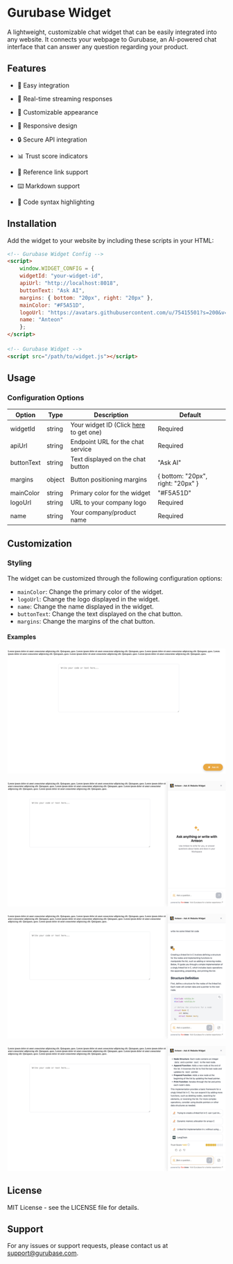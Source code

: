 # Gurubase Widget

A lightweight, customizable chat widget that can be easily integrated into any website. It connects your webpage to Gurubase, an AI-powered chat interface that can answer any question regarding your product.

## Features

- 🚀 Easy integration

- 💬 Real-time streaming responses

- 🎨 Customizable appearance

- 📱 Responsive design

- 🔒 Secure API integration

- 📊 Trust score indicators

- 🔗 Reference link support

- ⌨️ Markdown support

- 🎯 Code syntax highlighting

## Installation

Add the widget to your website by including these scripts in your HTML:

```html
<!-- Gurubase Widget Config -->
<script>
    window.WIDGET_CONFIG = {
    widgetId: "your-widget-id",
    apiUrl: "http://localhost:8018",
    buttonText: "Ask AI",
    margins: { bottom: "20px", right: "20px" },
    mainColor: "#F5A51D",
    logoUrl: "https://avatars.githubusercontent.com/u/75415501?s=200&v=4",
    name: "Anteon"
    };
</script>

<!-- Gurubase Widget -->
<script src="/path/to/widget.js"></script>
```

## Usage

### Configuration Options

| Option | Type | Description | Default |
|--------|------|-------------|---------|
| widgetId | string | Your widget ID (Click [here](https://gurubase.io) to get one) | Required |
| apiUrl | string | Endpoint URL for the chat service | Required |
| buttonText | string | Text displayed on the chat button | "Ask AI" |
| margins | object | Button positioning margins | { bottom: "20px", right: "20px" } |
| mainColor | string | Primary color for the widget | "#F5A51D" |
| logoUrl | string | URL to your company logo | Required |
| name | string | Your company/product name | Required |

## Customization

### Styling

The widget can be customized through the following configuration options:

- `mainColor`: Change the primary color of the widget.
- `logoUrl`: Change the logo displayed in the widget.
- `name`: Change the name displayed in the widget.
- `buttonText`: Change the text displayed on the chat button.
- `margins`: Change the margins of the chat button.

#### Examples

![alt text](image.png)

![alt text](image-1.png)

![alt text](image-2.png)

![alt text](image-3.png)

## License
MIT License - see the LICENSE file for details.

## Support

For any issues or support requests, please contact us at [support@gurubase.com](mailto:support@gurubase.com).
